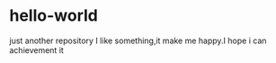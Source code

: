 # hello-world
just another repository
I like something,it make me happy.I hope i can achievement it
